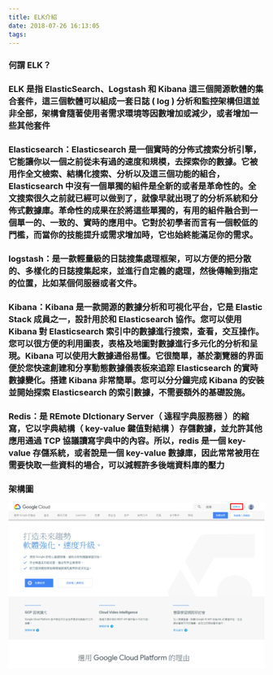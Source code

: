 ```yaml
---
title: ELK介紹
date: 2018-07-26 16:13:05
tags:
---
```


### 何謂 ELK？

### ELK 是指 ElasticSearch、Logstash 和 Kibana 這三個開源軟體的集合套件，這三個軟體可以組成一套日誌 ( log ) 分析和監控架構但這並非全部，架構會隨著使用者需求環境等因數增加或減少，或者增加一些其他套件

### Elasticsearch：Elasticsearch 是一個實時的分佈式搜索分析引擎，它能讓你以一個之前從未有過的速度和規模，去探索你的數據。它被用作全文檢索、結構化搜索、分析以及這三個功能的組合，Elasticsearch 中沒有一個單獨的組件是全新的或者是革命性的。全文搜索很久之前就已經可以做到了，就像早就出現了的分析系統和分佈式數據庫。革命性的成果在於將這些單獨的，有用的組件融合到一個單一的、一致的、實時的應用中。它對於初學者而言有一個較低的門檻，而當你的技能提升或需求增加時，它也始終能滿足你的需求。

### logstash：是一款輕量級的日誌搜集處理框架，可以方便的把分散的、多樣化的日誌搜集起來，並進行自定義的處理，然後傳輸到指定的位置，比如某個伺服器或者文件。

### Kibana：Kibana 是一款開源的數據分析和可視化平台，它是 Elastic Stack 成員之一，設計用於和 Elasticsearch 協作。您可以使用 Kibana 對 Elasticsearch 索引中的數據進行搜索，查看，交互操作。您可以很方便的利用圖表，表格及地圖對數據進行多元化的分析和呈現。Kibana 可以使用大數據通俗易懂。它很簡單，基於瀏覽器的界面便於您快速創建和分享動態數據儀表板來追踪 Elasticsearch 的實時數據變化。搭建 Kibana 非常簡單。您可以分分鐘完成 Kibana 的安裝並開始探索 Elasticsearch 的索引數據，不需要額外的基礎設施。

### Redis：是 REmote DIctionary Server（ 遠程字典服務器 ）的縮寫，它以字典結構（ key-value 鍵值對結構 ）存儲數據，並允許其他應用通過 TCP 協議讀寫字典中的內容。所以，redis 是一個 key-value 存儲系統，或者說是一個 key-value 數據庫，因此常常被用在需要快取一些資料的場合，可以減輕許多後端資料庫的壓力

### 架構圖

![ ](images/1.png)